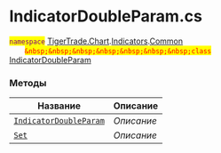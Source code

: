 
# IndicatorDoubleParam.cs
<mark style="color:purple;">`namespace`</mark> [TigerTrade.Chart](../../../../TigerTrade.Chart.md).[Indicators](../../../../TigerTrade.Chart/Indicators.md).[Common](../../../../TigerTrade.Chart/Indicators/Common.md)  
&nbsp;&nbsp;&nbsp;&nbsp;&nbsp;&nbsp;&nbsp;<mark style="color:red;">`&nbsp;&nbsp;&nbsp;&nbsp;&nbsp;&nbsp;&nbsp;class`</mark> [IndicatorDoubleParam](../IndicatorDoubleParam.cs.md)

### Методы
| Название | Описание |
| --- | --- |
| [`IndicatorDoubleParam`](./Методы/IndicatorDoubleParam.md) | *Описание* |
| [`Set`](./Методы/Set.md) | *Описание* |

